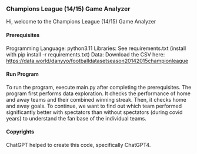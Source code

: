### Champions League (14/15) Game Analyzer
Hi, welcome to the Champions League (14/15) Game Analyzer

#### Prerequisites 
Programming Language: python3.11
Libraries: See requirements.txt (install with pip install -r requirements.txt)
Data: Download the CSV here: https://data.world/danyyo/footballdatasetseason20142015championleague

#### Run Program
To run the program, execute main.py after completing the prerequisites.
The program first performs data exploration. It checks the performance of home and away teams and their combined winning streak.
Then, it checks home and away goals.
To continue, we want to find out which team performed significantly better with spectators than without spectators (during covid years) to understand the fan base of the individual teams.

#### Copyrights
ChatGPT helped to create this code, specifically ChatGPT4.